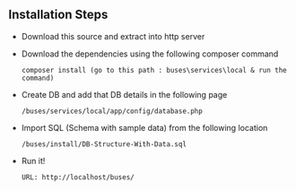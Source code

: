 <h2>Installation Steps</h2>

- Download this source and extract into http server

- Download the dependencies using the following composer command
  ```
  composer install (go to this path : buses\services\local & run the command)
  ```
- Create DB and add that DB details in the following page
  ```
  /buses/services/local/app/config/database.php
  ```

- Import SQL (Schema with sample data) from the following location
  ```
  /buses/install/DB-Structure-With-Data.sql
  ```

- Run it! 
  ```
  URL: http://localhost/buses/
  ```

